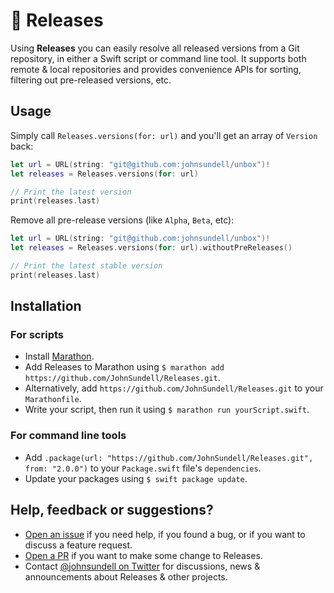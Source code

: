 # 🚢 Releases

Using **Releases** you can easily resolve all released versions from a Git repository, in either a Swift script
or command line tool. It supports both remote & local repositories and provides convenience APIs for sorting,
filtering out pre-released versions, etc.

## Usage

Simply call `Releases.versions(for: url)` and you'll get an array of `Version` back:

```swift
let url = URL(string: "git@github.com:johnsundell/unbox")!
let releases = Releases.versions(for: url)

// Print the latest version
print(releases.last)
```

Remove all pre-release versions (like `Alpha`, `Beta`, etc):

```swift
let url = URL(string: "git@github.com:johnsundell/unbox")!
let releases = Releases.versions(for: url).withoutPreReleases()

// Print the latest stable version
print(releases.last)
```

## Installation

### For scripts

- Install [Marathon](https://github.com/johnsundell/marathon).
- Add Releases to Marathon using `$ marathon add https://github.com/JohnSundell/Releases.git`.
- Alternatively, add `https://github.com/JohnSundell/Releases.git` to your `Marathonfile`.
- Write your script, then run it using `$ marathon run yourScript.swift`.

### For command line tools

- Add `.package(url: "https://github.com/JohnSundell/Releases.git", from: "2.0.0")` to your `Package.swift` file's `dependencies`.
- Update your packages using `$ swift package update`.

## Help, feedback or suggestions?

- [Open an issue](https://github.com/JohnSundell/Releases/issues/new) if you need help, if you found a bug, or if you want to discuss a feature request.
- [Open a PR](https://github.com/JohnSundell/Releases/pull/new/master) if you want to make some change to Releases.
- Contact [@johnsundell on Twitter](https://twitter.com/johnsundell) for discussions, news & announcements about Releases & other projects.
